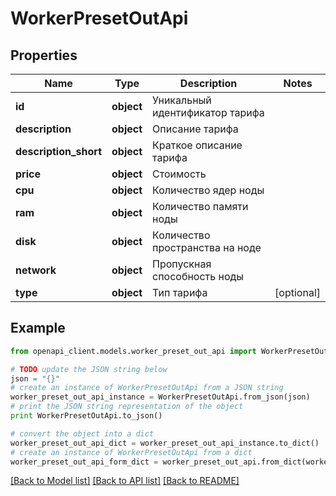 # WorkerPresetOutApi


## Properties
Name | Type | Description | Notes
------------ | ------------- | ------------- | -------------
**id** | **object** | Уникальный идентификатор тарифа | 
**description** | **object** | Описание тарифа | 
**description_short** | **object** | Краткое описание тарифа | 
**price** | **object** | Стоимость | 
**cpu** | **object** | Количество ядер ноды | 
**ram** | **object** | Количество памяти ноды | 
**disk** | **object** | Количество пространства на ноде | 
**network** | **object** | Пропускная способность ноды | 
**type** | **object** | Тип тарифа | [optional] 

## Example

```python
from openapi_client.models.worker_preset_out_api import WorkerPresetOutApi

# TODO update the JSON string below
json = "{}"
# create an instance of WorkerPresetOutApi from a JSON string
worker_preset_out_api_instance = WorkerPresetOutApi.from_json(json)
# print the JSON string representation of the object
print WorkerPresetOutApi.to_json()

# convert the object into a dict
worker_preset_out_api_dict = worker_preset_out_api_instance.to_dict()
# create an instance of WorkerPresetOutApi from a dict
worker_preset_out_api_form_dict = worker_preset_out_api.from_dict(worker_preset_out_api_dict)
```
[[Back to Model list]](../README.md#documentation-for-models) [[Back to API list]](../README.md#documentation-for-api-endpoints) [[Back to README]](../README.md)


